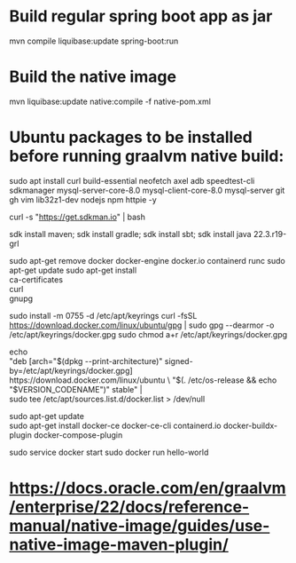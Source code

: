 # Build regular spring boot app as jar
mvn compile liquibase:update spring-boot:run

# Build the native image
mvn liquibase:update native:compile -f native-pom.xml

# Ubuntu packages to be installed before running graalvm native build:

sudo apt install curl build-essential neofetch  axel  adb  speedtest-cli  sdkmanager  mysql-server-core-8.0 mysql-client-core-8.0  mysql-server  git  gh  vim  lib32z1-dev nodejs npm httpie -y

curl -s "https://get.sdkman.io" | bash

sdk install maven; sdk install gradle; sdk install sbt; sdk install java 22.3.r19-grl

sudo apt-get remove docker docker-engine docker.io containerd runc
sudo apt-get update
sudo apt-get install \
    ca-certificates \
    curl \
    gnupg
    
sudo install -m 0755 -d /etc/apt/keyrings
curl -fsSL https://download.docker.com/linux/ubuntu/gpg | sudo gpg --dearmor -o /etc/apt/keyrings/docker.gpg
sudo chmod a+r /etc/apt/keyrings/docker.gpg

echo \
  "deb [arch="$(dpkg --print-architecture)" signed-by=/etc/apt/keyrings/docker.gpg] https://download.docker.com/linux/ubuntu \
  "$(. /etc/os-release && echo "$VERSION_CODENAME")" stable" | \
  sudo tee /etc/apt/sources.list.d/docker.list > /dev/null

sudo apt-get update  
sudo apt-get install docker-ce docker-ce-cli containerd.io docker-buildx-plugin docker-compose-plugin

sudo service docker start
sudo docker run hello-world

# https://docs.oracle.com/en/graalvm/enterprise/22/docs/reference-manual/native-image/guides/use-native-image-maven-plugin/
